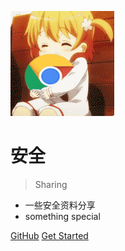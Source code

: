 <!-- _coverpage.md -->


![](1.gif)

# 安全 

> Sharing

- 一些安全资料分享
- something special

[GitHub](https://github.com/tyelixy/Documentation)
[Get Started](README)
